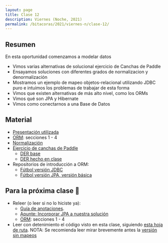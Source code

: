 ```yaml
---
layout: page
title: Clase 12
description: Viernes (Noche, 2021)
permalink: /bitacoras/2021/viernes-n/clase-12/
---
```




## Resumen

En esta oportunidad comenzamos a modelar datos
- Vimos varias alternativas de solucional ejercicio de Canchas de Paddle
- Ensayamos soluciones con diferentes grados de normalizacion y denormalización
- Mostramos un ejemplo de mapeo objetos-relacional utilizando JDBC puro e intuimos los problemas de trabajar de esta forma
- Vimos que existen alternativas de más alto nivel, como los ORMs
- Vimos qué son JPA y Hibernate
- Vimos como conectarnos a una Base de Datos

## Material

- [Presentación utilizada](https://docs.google.com/presentation/d/1UdFd8EKeeDTvrpY0w46BzA7Fr-X7UjCvb-8lw-jrb3o/edit#slide=id.g35f391192_00)
- [ORM](https://docs.google.com/document/d/1YLmp9vMnSzKg2emt3Bx564Tf1CLalShPc98Z8nCoi7s/edit): secciones 1 - 4
- [Normalización](https://docs.google.com/document/d/1Jil-3oiveXDtY1iKBCof7jE9ooRFJ-f1KjcXgaGk6F0/edit#heading=h.aa3gqw2dds4m)
- [Ejercicio de canchas de Paddle](https://docs.google.com/document/d/1UpZX9jNuptO9fTHf-945gjelpDc4e7o-jV3GYHA3k80/edit#heading=h.bvad7dw8bhrq)
  - [DER base](https://drive.google.com/file/d/1pzfjfZusgj9IGdA2Mw7gXYeJWIHnr2Qf/view?usp=sharing)
  - [DER hecho en clase](https://viewer.diagrams.net/?highlight=0000ff&edit=_blank&layers=1&nav=1&title=paddle#R%3Cmxfile%20pages%3D%2211%22%3E%3Cdiagram%20name%3D%22Una%20tabla%22%20id%3D%222ca16b54-16f6-2749-3443-fa8db7711227%22%3E7Z1bc5s4GIZ%2FjS%2FTMScfLjfuaXbTnUzambZXHgUUWy1GHiwn9v76FSBhbJFY1ICETKfTGiHA%2Fl7pBZ5PoIEzW%2B0%2BxWC9%2FIIDGA7sYbAbOO8Htj2ejui%2FScH%2BpGARoyArsg4FX9F%2FkBUOWekWBXBzVJFgHBK0Pi70cRRBnxyVgTjGL8fVnnB4fNQ1WLAjDg8FX30QQqHadxSQJSu1hoXqnyFaLNmhJx5b8Qj834sYbyN2vIHtPKV%2FstUrwPfF6m%2BWIMAvhSLnw8CZxRiT7NNqN4NhEloetmy7j6%2Bszb93DCMis4H9r%2FP7Zbp7uJm8v907L%2FPvs9%2Bfb%2FKfuSF7HhEY0ACxxQhH9L%2Fb9GfCZEdDuoRjssQLHIHwDuM1LbRo4S9IyJ7JC7YE06IlWYVsLdwh8qPw%2BWfh8%2Fsd22%2B6sOcLEYn3P4oLP4sLh43SJb7VhoCY%2FJU0C1rw4WEFoj0v%2FYjCMN8mONTJfiEtKlQQY8vCvcHb2IdvBZQ1YRAvIHmjnsvingS7cAQm3SeIV5D%2BLlohhiEg6Pm4tQLW6Bd5vYPw9APTvko7yPb7DMItO9IMRP6SHue0ddBmvE4%2BEvCYFGWxZbo7SexoRyUARTBmEvs4DMF6g9LqWckShcEd2OMt4TviS7dPaAeDh6xXW2nLe7mjO9swYZ7oznnbTFaDEC0i%2BtmnQiVHvI3hhn6XO7AhrMarUj7DmMDdm7Fna%2FMuzCzO4csvBcOYsLJlwSus0bAhvWxBr1eFoj%2BdIBA%2BUPME0SLV7FiSJK5BjNffeJtNCtYYJRH98EzDlgefdpAZDnF8MAaS9v9kZQif%2BLaPmBC84gKycOQ7TUPh3dK%2FNDiz4Ttv4NGvO6PL1mGZ%2Fk2qx2SGow2JaXtK9gGprC8wkbZE1jfb9XmtubaS0jpNKesIyt7%2FU03b9DwJDtpWlm14Ittpp8M0nE9hap9LFAQwktfDltajIIDTZvxdIf60utr4c5PL6t5u1sBH0eIu23J0IpDXlkC71zuM16ZgXies8FTTDljhSLUVji5UtvaOCAPE93ehD3rSYqjywbEQ%2FAivHmOouxe2Ioou3jfpva8Z75uq9r6poOxH1ZeB9bnfRFoOVe7H6VQh%2Fj4O5n4aP3MdUF4YXRzQEslFb4G1WKAlSzma0%2FZSyqGxBVryeijzQBFF0BYH5ijcrlAEAmCwEVaQRx8nnAiCNInyE3%2BqDvOzjf4Q59Nf8A1%2FaZ%2FpMyZ0FuqzHerC9B2r1QYhn9vpmKy65Woctx1dyzNwhx6sstOeFc0Z1y0a2%2FQ%2BuXQ7%2BL7LM6j8smlyYvBZO2RbnUiff40LWoMIrO%2BT02%2BA%2B9zdQMzd3che1TZ4ou4GsdYgeedKq61L9s4SmbVJ6TtLf25tieD6qhJ4FSTS5s6lx9hNGaLyHJ4lgmzFnbFGhqM%2Fx%2BZXO0U3jJCP8HydXSTq7oztyKOLE9o9zW7KCZVn9LiUJjphhfsyZU4o0uwnFF2BDVa%2FZ1ZvgyLT6G2wHhtUn9WzRfxh0NAGW14RZU4oMgoUzP10vL%2FJPiivjC4%2BaHGYoSSll6dtKqX08syBdHZgcD4vkCcQ6sr92Cyw51N6Q72SeraIt%2F7eLkCAY9jzfrrG48SDn%2B9kr%2Fsb9Ntu4C31vD9v293h%2FbaIt0zi%2Fbb%2BhMspIVzXxPsrSKTLZY3TU66mDFE573cMplyO%2FpTLESmX8Y%2FtVJBFGwfsAVdTDqic8zuXDu%2FR2QH1p1uOSLdorMPQbMhfQRhtPFAkGb0H1uOB6iG%2Fcynz0NkE5fVQZoIilgjwCvkoREa7oLwyurjgdCrooR%2FhH3SO7%2FNHNs7y%2FRG7XNAE77sizUp7Ww%2F3U7jPuyY7z7kTyfNccy%2FicrvBstTD%2FbxldwfuuyLLMgnuu%2FrjLFfEWT4O0EL7i5gaAX8FmXS5qHF7vNWUKSoH%2FK7BeMvVH2%2B5It4K4MaP0dpHONLdFtvRRhsb7AlXUzaonPK7BgMuV3%2FA5YqAi96r0gLVKjRqgd3DW%2FxgvQXWboHqIb93KfvQ2AM9eT1UeaAn4onMAx2DPbCCLtp4oAgxMrPY%2BqQnu9naCb%2Bg42TXkzS35siu1w2IoZ7s5u27O2TXEyGGSWTX059jeCLHuDqyW0Embc5lPdJoyhSVk13PYKTh6Y80PBFpGD90u4Isujgg76a9A9bugMqh7shgoDGSv3FW5YAjEWhcw6jFCspoY4Ii0uhNsB4TVI91R5eCD51dUF4PZS4osgnzsW4FXXTxwKkn6NGpuRXOvnu9wnvcRZVlB2rz8ddnB2pzJ9VkoPao5EXPIISknzG5DOdbssQ3f117%2FYJ1g1ypx%2Fl5y%2B4Ozh%2BJ5MoknD%2FSH16NRHh1dTi%2Fgky6XMOMe5jVlCkqx%2Fljg2HWWB6ZKJs%2FWYRZxuP8CrJo44A9yWrKAZXj%2FLHBIGusP8gaiyBrEeON0RMoV5BFGwcUSUbvgPU4oHqWPxaph0EvWx%2FLK6LMBEU0kd0YGz%2BXfAVxtLHCkiE4NCIrRH%2Bp9iRDTqrq79w4QbmOq1olbqDHXWq%2BTvF7r1IW%2FLI3o7SrkogfunnmufgV9GVatHoOmogoIukw%2FuEhlCvtNdOTyYGdofJeI%2BKIK%2Bk1pynDMi1a7TXTiRD3Jt%2FMxj8X5lg%2Fn%2FK%2FGb4bDo%2Bz%2Fu%2BG3rkJ2tOlexgjGqg06Vye7R%2Bcf2%2FboL43tjmyM7KM9XpjWz5BzOkE7D5KbAxH%2FQN%2ByVrXOe7eN1bJE35O%2Bb2x15h04omxmtdey5iAQyO%2FZFBAqbyT5tQVz6UmjQo4tN5K9MMatiuCyOCvanqWKirtThQqqGa33HUufcnXtTDhPzBGy%2FJkT3yNySsi%2F27eZZxpvZcbY4MaiGQemQWxLhanqh82KFY3pvDrph%2B66v1Q5P4GueEfzeHXshtaItNP3dD0ydmrqKOPHVrdeOl5N%2B1wrNwOrUuxiM52aMkrotAOLx2V2C0TrKCJRiboCpJolx%2FIFwpb1Tp3y6rmadlZTCWmZWfnTV2yADyTaHRrePX5zwbzQrk5nJ%2FKZ6xZkxBPo%2FSa9td2AYKrzbh7J2mgkixByzZuX23G3S0bb9fudY4tZgeuLfhvPEPbshYiBLkSLeyTYUBlT6u3OvQk%2FwKvjBqe%2ByDyl4Zg4upyeeflavkkUjLr%2FbX2nZLnXlvuO%2BIJ%2FXDZNY%2FhZo2jTRqYvvu8plhd3YcuxhiTwrpPMVgvv%2BAAJjX%2BBw%3D%3D%3C%2Fdiagram%3E%3Cdiagram%20id%3D%22D9b11NsF-oFXJ5qK4wXu%22%20name%3D%22Separando%20entidades%22%3E7Vtdc9soFP01nmkftCMjO3YeYyfNbrvZuGlnu%2B2LBwGS2CBQEY6d%2FPoFCUvWR9buJu1sY2Y8NjoXLnD4uAdsD4J5urmUMEuuBCZsAHy8GQTnAwCGQwAG5uXj%2BxIZT05LIJYU20w18IE%2BEAv6Fl1RTPJGRiUEUzRrgkhwTpBqYFBKsW5miwRr1prB2Nbo18AHBBnpZPtEsUpKdAomNf4roXGyrXl4YvuXwm1m6zhPIBbrHSi4GARzKYQqU%2BlmTpghb8tLkt988t7fvps9XKmP6SXLTz%2BmXunszbcUqbogCVf%2F2fUGL5Z3n78sN9fnp4vfTqEXiJEt4t9BtrJ8DcAJ05XMML0zfVb3lsiTryvT0VkoNl5OHyiPB8GZzhEKiYn0NKwftF2%2Fr0uejXXo6xrGlSWE6DaWYsVxaZZx%2BEoPhrGDuX5vpV9XBTOIcVUlyDZ1e3Qqtp9FuyOhOepruDGYlhPbsl4vc8hRAvOtM81m6a9Zh4YLepqogqGusq%2FqHkLqin2kx6nq304p0MmVZxC1c%2FmPU6FCoVdtG5QdBD8vhxQvUUGjzvFq8e71fjK7LegiYafdvQUN2O3hAX3W3PJ6tWz7hAXKPcoVkRwyz%2BxlXgAjGI2nI28SRZEXAjT2YACQBxGeADTBk9Ek%2FF7Tc%2BslMxsylQ0HrOhlPWG6VTDKiZfYza6o5JdgWi2xFMqYck%2BJrDT6mWrbQqGUSHfMj7XPktmze1QbgIcEE7L0pSTkud3eOj65SENJdsa3dN4Z9uyYSSK5gkvKVinlEMM9ZPUupaOmj3KKqFhqs6JYuLn2r2RFlL9gpg5bHI%2FHskd4OCTEHR7QDNgX3A1eqpAtDhp0gjuix02L4zNGY66hgrIZtE%2BMRKaU0LkiVkjdiGoNGcwSleqP86FOFnOFmChpCK40sXlAIqXIphkMCZtVk2tezq1zLjgxxZQUt5UeH9rw9wamlJljxp9EYsihhe2ZYggOlMFWLpuuku0xppLr%2BpxDREqU1Nz5W%2BvYyuD75tFlXZ8XwInFkt2zwsiC0J5R4sp1rcN1wkrxb5DlwMnyhpe3q1jPM0mcMH%2BiMP%2B7JFIjMDUrn4e5%2BXAy3cn0HyHTnfJs%2B4SZ3j5eppJ6TpqwkRaUUcfTnlWo41BKteklEuWk%2BfFJ81FTmvdp8%2BG0T5sPn0Gbe1%2FeXv8e%2ByOpwOj9X7N0cXV2667MW14WkBHlrsyfxCESeJkVPA6cMnfK3Cnz%2FwFtOntenJSdjGrCTkb9dDJq3JZRJp62ZdSoR0ZNn0FF%2FbG%2BuVgmAG9G5PM6vfmaq8trp6LaPzww08fdbz5ZRZW7u%2FvhgdNNT79zIjmSNENU8KMQT04XHJ8u2P%2FN54%2BVBcMXIwvmguuxXiHVCusufu%2BJ3xVtLoq7KO5uPw6gTc%2By7rdjP03rnfw4XvnRupYIpt9Pf%2BjH%2Bq8ahW3nDy%2FBxT8%3D%3C%2Fdiagram%3E%3Cdiagram%20id%3D%22zEp4vpVlY26japBYNonD%22%20name%3D%22Relacionando%20entidades%22%3E7VxZU9s6FP41mWkfzHjL0kcIS28pHaCFtvclI9uKo2JLrqxAwq%2BvZMuLYpMESEsImmEG6%2BhoO%2FosnfNJTscZxrMTCpLJGQlg1LHNYNZxDju2bVm23RF%2FZjDPJd3%2Bh1wQUhRIpUrwFd1DKTSldIoCmCqKjJCIoUQV%2BgRj6DNFBigld6ramERqqwkIYUPw1QdRU%2FodBWySSwd2v5J%2FhCicFC1bPTm%2BGBTKciTpBATkriZyjjrOkBLC8qd4NoSRMF5hF%2FN3SGfp5aXtQobcL93%2B555n5JUdP6ZIOQQKMXty1UcXV%2FDw0sa%2FDXB6bljWxX08NoqhsXlhLxhw88kkoWxCQoJBdFRJDyiZ4gCKWk2eqnQ%2BE5JwocWFvyBjc4kFMGWEiyYsjmQunCH2o%2Fb8U1S115Wpw5msOUvMiwRmdC4KGeaeaXcLSV7UtXuFoCqdpZTi55CiGDJIS2GwLxDGk0eXBMNcdIyiSCqkDFBWqcQAzwtpTWvN2ZGzmJIp9Qtbn13dB%2BPJt%2B7Nt7uz07PR4Lo%2FLKaENxJCtkTPyfXEfNWQLuf%2BBBI%2BUjrnChRGgKFb9XUA8q0KS70KOfxBgqcdSBfJr%2Fn8Mhz1PrHRyOm6if9xVvTmZYBk7tndGpas9ZBkqiCqQPUAhhbQkANmEQwKpiRgVFD9fbi0TpD1UnBZ1utbEE1lSx27F%2FH%2BHwToVsFR7%2FdULLAHHpkZKbpHOOw4%2B1zDIzSA1OBinsjMat7l67vItUzeQrfM8YB%2FE2Zwy7Np6L3jm4DIt%2FkAzIXn92XBBARB2aSdzKr%2B8KdQ%2Fs%2F6PSZ8Ots6LjJEz6HsWWstQ4D9CbeyrIzbNK9PbYOLM%2FOoUgY83mRb0y0GqRo2fT5P5fhqpeyGVpoAf1HLfNgUzCPcW1gU0oYk2KwNUTDyMzNyjXfnp%2B9XG7PZg6bEa%2FS7taAQNke4xpi5bXH1thRjCoifGgjzvYqvh4bwoQwHjMG4O3CN%2Fng8Njzb7xrAsX0D%2BEHf9vtB3%2B17fwueRS2JcAQRVSqIslFWgGk2ESEMjYl0srJG9pxB%2BYrFfOVC2GBizReZZsIW8zzCGIlr2Q%2F1TxqzZfUoFwDDJxGheV2MApzKlbhRJyaxR2FtfvPKG9OevGUjQb7%2FjVA0jREGAVhhrNZX6U2bD2HkIzLi2QwFRGNtqbHGCGtLrWUpn%2FCtMNPlO%2BGxshPuirnWW0se3vofsMM6HsH6%2B78QtvlCQp47bYV8IXa6hRzmPoj2IxRiLspMdgBkKoJjUYpwrXGUhRrjLLyoh0ZqbFVSF2aGjhj58jkCHowOSoQNc4Ad4iK4oeSmpE0s6S0cgxhFIii6hjQAGEixjNIs%2B3EBjhgqLNim9pCk5KJk1CCZKMuV6buK1ylpp0md0%2Bmazw9jrk8%2BXd1c%2FTdKD%2B5%2F%2Fn90%2BiWxIuMV0ifmnmnaHZU9sZzOE9iTx4fDbRTLhqPhgmFcRZ7Ym46Gs6J8qGBeU0gId%2BHTWs3nQlAh2jVVRHfdrkrhrdB3HHMBwnkPKkCXQ3k6s%2BNuEbNjrgdywRGarorynvMkjnA7SZ8WmL8C0qdY8TXpk9fyaRrybZlCTfs8k%2Fb5lRuSS0AsHCXspeKfJoE0CfQvSCDNayzWCRK%2BfOg4fZWZAhGJoQhpO614C%2Fk%2BFCOetYuG0kzG22MyFuI490OTybAGbUyGtQEmY4Ivr7%2FPz8GPu1N0cW2c9H%2BcpC%2FLZFTsxWOO7%2FfUWyCd5dHdenc5%2FjVfYa%2FJV7hbFcjZOpBTajkHEWT69P5ZNhRnFklmx44O43QYp8O4LTAbV08zWmXXfO6%2FdNiqrlsr7LbJPuzoIe%2FmpwnzQGDqs22frE02t3R500hp1vkwoaxB8qpBopmWN8e0uAOVabEHLUyL28a02BtgWlo%2FubEaM7elTMt2Hn07L3XD41mMiaMZE6WWbNHQB9%2FPZkzKW56aI9EcyTMPI2HqU5T4iOAVPs9uECXaG3x73mBf9Qb7azqDgw34gsuOdXbALRhW1Iqyrev9e8X%2BXWOk9C6ud3F90rHSbBxlzWtTr6b32v3Q7kdx7af3D%2F2PZd8H7ID%2FsZkdo7yRP5qNhvK3BDRDsZGr%2BdK5WfweVfs4u%2B3jNH%2BUYxEBes%2Fb5T3P%2BqDueU7LR7sbu%2BrKk9XPseXfP1Y%2Faucc%2FQE%3D%3C%2Fdiagram%3E%3Cdiagram%20name%3D%22Copy%20of%20Relacionando%20entidades%22%20id%3D%22LqsK22j9bxfxFtaRHv5Z%22%3E7Vxbc%2BMmFP41ntl9UEYX23IeY%2BfS6WWb6W53275kkMA2uwhUhBM7v74goZul2Epi17HDTGYiDnCAwyc45ztKet4kWt5wEM9%2FYxCRnmvDZc%2B77Lmu47huT%2F3YcJVJBv55JphxDHWjUvAZPyIttLV0gSFKag0FY0TguC4MGaUoFDUZ4Jw91JtNGamPGoMZagg%2Bh4A0pd8wFPNMOnL9Uv4TwrN5PrIz1OuLQN5YrySZA8geKiLvqudNOGMie4qWE0SU8XK7XBP33v%2FnBv%2F5Nfl0%2FoVefXr4NrYyZdfP6VIsgSMqdqtab24iVrm9EJTm00XGxZzNGAXkqpSOOVtQiJRWW5bKNr8yFkuhI4XfkRArjQWwEEyK5iIiuhYtsfir8vy3UnU20KXLpdacFlZ5gQq%2BUp0s%2B8x2B7kk69p3h7mg7J2Wat1vEccREogXQnihECaLV38wijLRNSZEN0gE4KJsEgG6yqWVVh13R%2B9iwhY8RBva9fVLAvgMbdSnYak2rAJ1vfk3iMml8pVswBEBAt%2FX3wegX6tZ0a6EjnzQ6HkOSA8KJbsGJb8jliSU7DUoOf3%2BS6DUDSk1wD0izr6w39dg5xwOUMO3hSfvoHg6cwcVSDld8bR2Mm2BkkHNzlHTPyxqXgQag5nDYmZwWMz4LwKNb1BzUNToWd8DstAj9dwhkfMfQ3xfQ9Pw34UKEcYBW1oJfsR01vMuZIuAcYi4JcWykJrVfsgiFFXr2NK%2FGxQ1AQh%2FzFLQZdV8FnyQYYyqd%2BUC7LXnj0XHGEBYDOnGy3I%2B8mmmf6fznjK5nW0TVxVq5kjPrFXLBNBwLq2slUmbZvrqY0hxap66VIBADtk2dItByoHtUO5Tsb5KL7fRKolBuN7KftoUImAy3l0X8oYE7taGGN6FqRlliw%2B3v3zcbszmDJqSoDHv1o5K2FxhhzVL29LybcnXBFmYWJhKF1meipZiASwPTMF0MOpb%2FnQ6tQI3HFjAc0MLhNB3Qx%2F6fT%2FYFzxzLbGiMjCvKSDpKkvANIcgmCJrrmmCdJAzb1S8YpE8uTC1hDr5VaUdi%2FW6gAnBokr1U%2FPTxmw5PYoDwAoZYTzTJTigiT6JGzopiwKOKvubKW9se%2FyejYTkJXiHySLCFECwxVitr9K7Nh%2BmOMTsTlYLDJnB2kZjTTE1lupkqZDJqzBtK2%2FC69pNeOzmkpf898UMQMbvnObqjmYZ9V1vLM3ttnGndKA2bOC9BxtU1ts%2FATh324ynHfInTqcufnp3r1wJ2yIUJc9CqVy%2BxmvcI3n5hIBcEDyjUpSabAx0iaCp6sVkqylJWYBpGvRXaYs671GkxOz0zI5wqJ8JCBAZF%2Bf%2BJDv2L2mWZUkEZz%2BKdJxSq6x5DSJMFGHxFXEIKNBizaDk%2BYWutINaKsqzmO1EQZHj1JkUneEc6uJDmS4sspnzSqqwSAzunFs4KCH1oqycyqS4Pa%2BWlHO83mZSqksmJQfMBqKqLXO3Y4pq2JGiGr0pimpoKKqalp%2BzewoZkuqVJJW%2B8KUEROoCoUGifhnKylBW%2FwdlddwO8z7MBmJ5fBhWYZuZoPJQMcHGTlveQnkPRVhWnaKhTIT3%2FiI8d1CL8PpuM8RzRi0hXhEa7tw39813KocI5EYdAznHeVOR3MhEcjUtt4AgYT42eJUNVYolTu3YM3GcieNMHPcGzCabJymvcmpO955yw%2FVza4vddjmHE8tJ72%2BbqIwEFqF465u1y%2BE2Hm8GKU2dTzPKBiRHDRJDtbw7qqWf0yiaanFHLVRLv41q2Vs2%2FfxYqJbnp741q7JXyiSnwI4s%2BZ1P23AmWkt6bJjc96s5k%2BKzVMOSGJbklflIlIQcxyFmdIvXcxpUifEH358%2F6Nf9Qb%2BjOzjalzeYZ3ZOwC%2BYlOxK7V43F%2FiWC7xCSplr3FzjJtmx1WwSZc1Pp45m9sb%2FMP5H%2FulPy1937MoBkcXyv8GldTfl%2F9Tzrv4D%3C%2Fdiagram%3E%3Cdiagram%20id%3D%22ert1Q7kAFtdQF9xjhDzR%22%20name%3D%22Normalizado%20basico%22%3E7VxZc5s6FP41nmkfyLAYL4%2BJs93epZl2bm%2F7lBEgY6WAqJATO7%2F%2BSiAWAY5J7NSbnoyOjrajT9L5DjI9axIubgiIZ39jDwY9U%2FcWPeuyZ5rGuD9mP1yyzCT2UAh8gjyhVAq%2BomcohLqQzpEHE0mRYhxQFMtCF0cRdKkkA4TgJ1ltigO51Rj4sCH46oKgKf0PeXSWSUfmsJTfQuTP8paNgRhfCHJlMZJkBjz8VBFZVz1rQjCm2VO4mMCAGy%2B3y%2FD2qu9cff7354Qs%2F3l8uJgk%2FlLLKrt%2BTZFiCARG9M1Vf%2Fr8x41zn9ye%2F%2Fox%2FnL77F%2FOnr9q%2BdDoMrcX9Jj5RBITOsM%2BjkBwVUovCJ5HHuS16ixV6vyFccyEBhM%2BQEqXAgtgTjETzWgYiFy4QPR75fkHr%2BrMFqnLhag5TSzzRETJkhfS9DPdtHNJVrRvDnJBWTpNScXvIEEhpJAUQu%2BcI4wlr77gCGaiaxQEQiGhgNBSJQTRMpdWtDrOjpjFBM%2BJC1%2BYElMsEkB8SF%2FQEzDl81VBupj7G4jZSMmSKRAYAIoe5eUAxKryC70SOexBgOcVQDJ2CaQSPD8qOWuApMsYKjG1AkI1MGR4qWNBgpTAi4ypLaPFsDrCxTD2Cy%2F93QJmuDlihoeJmK77S46sPQGM6PYjCOaipZ45CNgALjz0KAFp8GvOj%2BQLBy%2B0BD2jyO9Z50zDwcSDRGNilkjtqj9lHgHPNXR2FtpFjgPcn36Ktyyb%2BM4H5jbwfJMNQK89fywKxsDziibNeFH2hz354jft9xSz%2BWzrOM%2FgPYeiZ621TEDkzpiVRWXMpll9chtMnJpHllLgsCbbmm4xSNmw7rJ5KsZXKWU2tJIYuHUtfbUpqIOZf1kXkobE264NkXfvpmZkGh%2Fu%2Fvy43pjNHjQlTqPfrQW5sDnCDmNmto3K1ZKPycNuoqGIeTdsQ9S4161ZYAqm9qivDafTqeaYrq0By3Q14HpD0x16w%2F7QeS945rXEnDogIlUQpKMsAdNsIkAR1GbCLU8bObNGxRIL2daFIo3yTZ9n6jGt5zmYUhxWslf1TxizZfcoNgDNxQEmWV2UgCgRW3GjzgiHDoGV%2Bc0qb0x7fMpGguwAvEfBPEQR8MAaY7UupZM2n4vZnpXqsi3rWtqyjteA3UaxetdesQ67bObdt24ubDvGuDw7b3N5ze99hIQiFwTnAfIjJkpNdgFEKoBTXgozrWmQuonT1DWsurWyX1zEKfQULyFyxXMAHBhcFJibZJC7jHLHlOCfRYzEEBv9NQhRwB3ab5B4IAJCLDxsw3ydc8qHCvPQUrs3KXItEZl4KmM2RUhpVo3X2Po7OZzWwYVG9DNdN3tyZIR58W%2BIjLyeubSFT7ZMXOyOxGW4bd6SFmVDBcuKQoyZs5VUar7jghLABVqLuKkth%2BfW6usv6tsb6luWpM8eshGWC6Yw1dvX0I5Jvlkl%2BXq3RcTji3pfXkUD603xxf3k%2F12X0Z4FjGzF%2F6VaPs19dswTqCIAG0YAHjJDMgkIueMVOQn%2FUfEAFQ%2F4HfGA42Bo2zQbiNn2gTy8nsCdtJk8zuxQgJSd1qxCdg6FiGUpQ71sKHYWxiCAFHSIKx2irVQU6eSiSFq%2FRpKNZljJGLWFlaz3CisNDu%2BixJl83ab3MhXudmnmdwePhl1Zr75XrHeoWK9Uy116QCnOu4kN%2BSuk7KDvKc6rOK%2FivHtgNqaepDGoY3O63%2Bndt7xvrbHbNvtwpNxo%2B9MUMSYwd%2Bm%2BT9Y2m3txezsWpCgWfXIs2q6xaHPUwqL7bSzafC8WPToUFr2f74DHu7pKsdGkjxUZlmpJNw31AnhjMlzcp1T0V9HfDV%2FKwcQlKHYRjtb4PMfBgZU3ePLeYMtN3VZncPRevmAesj8Cv2BS0mbpXFcH%2BJoDvBJtUMe4OsZVFHut2RjKmveHDqb3yv9Q%2Fkd%2Bp0O3d%2B2AGEfjgGznyLgDHLeI%2Bw8SD1Lhiddasno%2FXTg29b99Kv%2FmuP2b9FomW0%2F8QvQKCBzMsY3Kmydrx6AO7SM6tMe1mMGg6z1MYwuHthEtv%2BEb9BnNHQOamH73LXKAXz6rfqPqcC9i5s7S%2Fr57aoXLTr9v9la4SGg5G49GaxDT5V%2Bs%2BwKjrt8927PP5FmKKjSpgodP9SVmi3O3yjXfV5%2Bu5uxv569IEaOPuDTN0d2i2qaxpihSlur6D7fye2%2FqIuc6cxV3Iza2WsveveuLly1dUhxyrzlk%2FQs5RhuJtNtI5BuuIbJk%2BWXvNO%2Bm%2FD66dfU%2F%3C%2Fdiagram%3E%3Cdiagram%20id%3D%22lCUEc3w2425_5resDLq1%22%20name%3D%22Paleta%20x%20Partido%20-%20A%22%3E7Vxbb%2BMoFP41lmYePPIlidPHJm1nZ2d3VG21M%2B1ThQ1xaDF4MWmT%2FvoBG9%2FitEkv2aYJUqWYAxzgcIDv49i1%2FHEy%2F8pBOv2bQUQsz4Fzyz%2BxPM91Pc9Sfw5cFJJ%2BcFQIYo6hLlQLLvAD0kJHS2cYoqxVUDBGBE7bwohRiiLRkgHO2X272ISRdqspiFFHcBEB0pX%2BwlBMC%2BnQC2r5HwjH07Jld6DHl4CysB5JNgWQ3TdE%2FqnljzljonhK5mNElPFKu%2FxaoPGoN%2FyW%2FHsaXQYXP%2BjRt1u7UHb2nCrVEDii4sWqszt6CR%2Fo%2Fc%2BH%2BQ%2Fo3HwPcJLZ5dDEorQXgtJ8Osm4mLKYUUBOa%2BmIsxmFSGl1ZCq7RSKa6kRd4S%2FGUil0pfAGCbHQjgFmgknRVCRE56I5FpeN5yul6ktfp07mWnOeWJQJKvjisplo1FLJulqequvBY%2BVSMnn6D6OoEJ1hQsrBCMBFXSQBdFFKG6U2nA49bRmb8Qg9MQflqgA8RuKJctpj1QQ1XFtP9lfEEiTHKgtwRIDAd23%2FB3oZxVW52lXkg%2FaWZ3iO1nsHyEy3ZHkDIvs%2Fgviu5VKD%2F2ZqiYxCNrcz%2FIBpbPnHskTIOETclmKZyM3q3BcrVOW6jvTNfpUTgug2zj2vyOZx%2BEkuY5XvyQE4S8%2Bfq4opgLBq0kvndX%2FkU6x%2F835PmJzOVR1XGarnSPdspZYxoNFUWlkrkzYt9LXbkOLcPG2pAKFsclXTKwxSN%2BxEcp6q8TVqeZ1SWQqi5VLO46YQIZP7%2FbKQdyTwbW2I4XWUm1GW%2BHT%2B%2FfN6Y3Z70JWEnX6vrKiE3RFuMGZpW1qvlnJMkEWZjalAXO6GtjoFbR9MwKQ%2F7NnBZDKxQy%2Fq28D3IhtEMPCiAAa9INyWe5ZaUnWUY95SQPJR1g7TbYJgiuypPibzRr74w2qJJXLnwtQWasdXmU4qlvNCJgRLGtmP9U8bc8XuUW0AdsQI44UuwQHN9E7c0UlZEnLUmN9CeWfa00M2EpKn2zUmswRTAMEaY61cSgdtPkxxhNm1zBYYMuNrTxprgqmx1EaWipg8CvOy8iQ8a52E%2B2KuzfaSx4%2F%2BR%2BywCSLY%2FPxXwlVYSMkL0FbKl2jUHZJuLlnoMcExlaLcZCOgUwRNVC0mS01ITjYmOb1oEqMlmlWSTyf3jgRH%2BpmAEJFR5WHjwsFOaEFvMsHZbUV8XY0WzkCCiSJFPxGHgAIt1hzN9Z5HcNRQUXlfsJqSVLcJmm%2Fqu4SBTt7XxLy6N5g2SXnP2RKL8QyLaWn5cxZLP%2BPI8JhX8pibwpBSAhK18mmYqR%2FDagyr%2BT9YjQHqyzpBKrcPAzzXmQkqaIEJNnZaswrlOZRgmbWPhjLQ%2FPCguYJkDWjec%2FsdbO4OV2Fzd1vY3N%2BZ2FQdj7pq5KyLTcnVObBa8SnH9a11ESqZOkccSxMi%2Fqyo1Nrg1huHrfobhq2GOxW26u2OU1kvCHi61rMCnkueU248H8NxvJ1ynL65KWhpOQcECbAeC5hrgkdNqC5509KM5prAXBOYa4J3N5ssnuXXdobTtcWG0304Ttf32uEWb9iNt1ShlSanG26L0g12B32%2FjNJVgPuqhbffCn1rardV%2BB1sCL%2F7OwW%2FAwO%2FW1qKjceg79eh7%2BoVC4O3Dd5%2BZeAEZRHHaYQZPQjQbfDk4eFJv40nj94bTg73BhSMGZVzPYtE61A3p%2Fea07thNHOGmzPc3JmtNZv0su4LHh%2Bm9wZ8HC746LXBR89%2Fb%2FRxdMiXWTvyEoK76cezuxVMLt%2BZ2TnfcV7kO%2B5%2B%2B467W75jvrxua6m%2BWbieX4%2F158PmXnRrHy8sf49miNZ%2BE63uR%2FnLHrCn9GE%2FRmFI0B6RoOW3tFd9QekG%2FTchQTJZ%2F2%2BjPK%2FxH6L8098%3D%3C%2Fdiagram%3E%3Cdiagram%20name%3D%22Paleta%20x%20Partido%20-%20B%22%20id%3D%22czOiZhOPRhswPyREb8BF%22%3E7Vxbb%2BMoFP41lmYePPIltz62aTurnVmp2pF22qcK28RhisGLSZvMr9%2BDjW%2Bx26SXbNMEqVLM4XCAwwG%2BD%2Bxa%2FjRZfhUonf%2FFI0wtz4mWln9ueZ7rep6l%2FpxoVUiG45NCEAsSaaVa8IP8xlroaOmCRDhrKUrOqSRpWxhyxnAoWzIkBH9oq804bdeaohh3BD9CRLvSnySS80I68ca1%2FA9M4nlZszvS%2FUtQqax7ks1RxB8aIv%2FC8qeCc1k8Jcsppsp5pV9OLvAk8Ygko5m%2Fwt%2Fi7941sgtjl88pUnVBYCbf1rQe3EyuSn%2FhCNynk1zIOY85Q%2FSilp4JvmARVlYdSGV3WIZznagLfOc8BaELwl9YypUODLSQHERzmVCdi5dEXjeeb5SpL0OdOl9qy3liVSaYFKvrZqJRSiXrYnmqLhedqpCC5MXfnOFCdEkoLTsjkZC1SoLYqpQ2tLYcDj1sGV%2BIED%2Bh5%2BtZgUSMn7Kn41INUCO09WB%2FxTzB0FdQEJgiSe7b8Y%2F0NIorvTpU4EFHyzMiR7f6HtGFrsnyRhTafxaR%2B1ZIjf5dqClyFvClnZHfhMWWfwoaARcRFjaIIZG71XkoZqjKdR0I52GVE6DwLs4jr8gWcfAJprHK96ADztrz56pgiqKoqtJLl3V74CnWv3m7ZxyGs6%2FhKkO1HOuW9VqZIhbOwcvaGPi0sNeuA8S5e9pSiQKosq%2FqHofUFTshjFPVv0Ypr6OVpShc13Ied4UMOKz360LRkURv60MS3Ya5G0Hj09W3z5ud2W1BVxJ02t1bUAm7Pdyiz%2BBbVs%2BWsk8RDzObMIkFrIa22gVtH83QbDgZ2OPZbGYHXji0ke%2BFNgqjsReOo%2FFgHOwqPEsrqdrKiWgZoHkv64DpVkEJw%2FZcb5N5JV%2F8STXFEli5CLOlWvFVppPK9byAS8mTRvZj7dPO7Fk9qgXADjnlorAlBWKZXok7NhlPAoEb41sY7wx7esxOwrC73RK6SAhDEdrgrN6pdNTuI4yEhN9CtiQRN7H2pLNmhBlPbeWpkMNWmOvCTnjZ2gkPxV3brSWPb%2F2P%2BGEbRLD9%2Fq%2BEfVhIyQvQVsrXaNQ9hjAHFnpKScxAlLvsDOkUxTNVioPWjOZkY5bTiyYxWqNZJfl08uhISKifKQowPasibFoE2Dkr6E0mBb%2BriK%2Br0cIlSghVpOgfLCLEkBZrjuZ6zyM4qqu4PC%2FopyTVaYKm0vosYaSTDzUxr84N5k1SPnB2xGIGhsW0rPy5iCHOBDY85pU85lfhSJCgRM18FmTqx7Aaw2r%2BD1ZjgPq6TZTC8mGA5yY3RQpaEEqMnzbMQtiHEgJZh%2BgoA82PD5orSNaA5gN32MHm7qQPm7u7wubDvbmbqu%2Bjbho5m%2B6mYHaOrNb9lOP61qYbKkhdYUHAhVg861Zq4%2BXWG19bjbe8tirjY0%2FurUb7E1XWC248XetZN55roVOuPB8jcgZ7FThjc1TQsnKFKJZoMxgw5wSPulCd8qalG805gTknMOcE7%2B42UM%2FycztD6tpiQ%2Bo%2BHKkblq8ualLnlQSuSeoGPaRusitON9kf9P0yTlcB7psW3n4r9K253U7h98mW8Hu8V%2FD7xMDvlpVi4THo%2B3Xou3rHwuBtg7dfeXOCs1CQNCScHQXoNnjy%2BPCk38aTJ%2B8NJ8uz5QNABVPOYLAXoWzt6mb73rB9N5xmNnGziZtDs41ugyjrvuLxYVpv0Mfxoo9BG30M%2FHeHH25n5I7oOGtP3kNwt%2F1%2Bdr%2Buk8t5snex47wodtzDjh1%2Fv2LHfHzdtlJ9tnC7vJ3qL4jNyejOvl9Y%2FyTNMK3DZlrd7%2FLXI%2BBA%2BcNh9MKwoANiQesvavd9ROmOh2%2FCgiBZ%2F3ujPK%2FxT6L8i%2F8A%3C%2Fdiagram%3E%3Cdiagram%20id%3D%22KKM49biaWKebqtW4HhJ2%22%20name%3D%22Color%20Cancha%20-%20B%22%3E7V1bc5s4FP41nmkfyHAx4Dzm2t1udybbTnfTvmRkkG2lgKiQEzu%2FfiUQFwGOiWPHNtFMZoKOjm5HH9J3jhQysC7CxScC4tnf2IfBwNT9xcC6HJimYZjmgP%2Fo%2FjKT2O5pJpgS5AulUvANPUEh1IV0jnyYSIoU44CiWBZ6OIqgRyUZIAQ%2FymoTHMitxmAKG4JvHgia0v%2BQT2eZdGS6pfwPiKazvGXDEeMLQa4sRpLMgI8fKyLramBdEIxp9hQuLmDAjZfb5d5B1u975%2BeX%2B8VT8BPj5M%2FoScsqu35JkWIIBEZ046q%2FLj5%2Fd%2B%2FO3e%2B3T8aZez5awMt%2F8qoTusztBX1mPpHEhM7wFEcguCql5wTPIx%2FyWnWWKnW%2BYBwzocGE95DSpcACmFPMRDMaBiIXLhC95cVPbJH6Ucm5XIia08QyT0SULG%2BriR9pDaadp8tyaSovmFBA6BkHEhNcfcURzIXXKAiKIn6pEoJomckqGh2nILcnnhMPPmd3W7wKgEwhfU5RvH58WiqAFlP8CeIQstEyBQIDQNGDjHogXp5poVcChD0IjLwAL%2BZ%2B8aKPjCpiTnRzI9C4bwQa3pkbSBCzPSS7AZLVFUf2QeHIcPcJpCqIcjR0AFFlsfkhweaYVp7OgHEOCjCi2w8gmIuWBqYTsAGc%2B%2BhBApLze8535PMxXmgJekLRdGCdMY0xJj4kGhOzRGpX%2FTEjBDzX0NnuaRc5Y%2BD9mqZ4y7LJdPyBsQaeb7IB6LXnj0XBGPh%2B0aQZL8r%2BsKep%2BJ32e4LZfLZ1nGfwnkPRs9ZaLkDkzZiVRWXMpll9chtMnJpHllIwZk22Nd1ikLJh3WPzVIyvUspsaCUx8Opa%2BmpT0DFm9LIuJA2Jv10bIv%2FOS83IND7c%2FPVxvTGbPWhKxo1%2BtxbkwuYIO4yZ2TYq35Z8TD72Eg1FbJ9hC6LGSbdmgQmY2KOh5k4mE21serYGLNPTgOe7puf67tAd7wqeeS0x9xwQkSoI0lGWgGk2EaAIajPBytNGTqxR8YqFbOlCkUb5os8z9ZjW88aYUhxWslf1TxizZfUoFgDNwwEmWV2UgCgRS3GjzgiHYwIr85tV3pj2%2BD0bCbIN8A4F8xBFwAdrjNX6Kh2d%2BbqNYvWiswJGXdai7isPF7atwlyebRe5vEbbHiChiLnbZwGaRkyUmuwciFQAJ7wUZlqTIGU5k5TZVFmZTOsKL5snPBwiTzwHYAyD8wJxFxngLqOcVxH8q%2FDwDbFOXYMQBZyP%2FQuJDyIgxIIg5r5VV27FhwrzwEg7GRK5lggZLOVYyGMZgChks2rwwdZ3RJ%2BGh0O3O7NtPfPuSrdtaFiD5yl3mqp7XC%2Fn4ZnKTmm405GGj7bNwtOibKhgWVGIMaMOSaXmGy4o8TwcyYB2dFuONa3Rtyy9BuGsByWgi6FsjnF7v7EJsxrM0ruBXOMoH8oodyznbVD%2BFt5mV5gfWJjLUd6mVMvn%2BZTtygQqf%2FOV%2FuZ9ZkgmASHnSdE44b%2BU96m8z7fwPvvhUG3TbCBmywfysXLbnzWTzx0xFCBlpzVvIduHQsSy%2BmgoFch4d4EM05b8ONtuRjKMUVskw9hVJGOvB4eb3Vg4ec2xofDS9h2vGHV15IyDcuRGypGTarkBAaTq2PBVNvSwfxendhwoN065ccqNOwCzMfUkDav0jXNv00h84cp0a%2BvWGrttsw8frqUlUk3TqmmKmCMw9%2BihT9Y2m3t2eVNIada5OqCsQHLUIFGRlncXaXHyPzMRoRbztCXUMmwLtZi7CrWcHkuo5TDPvvMQ2Nvf8Xjd1XxdxUykWtJlQx19vzpmIlwPddV6u6Y9Fk6z1eNImHgExR7C0RrW049QieKD744P2kOZD1od6eBoV2wwP9npAS%2B4KKMr0r6uNvA1G3glKKW2cbWNq8OOtWZjKGvenDqa3iv%2B8W75h2PI%2FMPePwExe0NAtrNl3ACOW8T5g%2BQHqfDESy1ZPUgRxEavnWsoftNvfoP4pR72PvGr4CsgcDTbNiovKK0dg9q0e7Rpn9ZiBm1nSG97Xdew9nmItOFfHr%2FqOz8HcmE3B9mxnT7ZiuQ1SZ6P3%2BvxU8u2vIpUHepuXKNp27n5EzHij0vT9O4GzDaNNUGRslTXC2XlF7H6eVOzcyhL8dzD5blu7a6U2cJz7Taeu7O7UsZov5el3A2%2BPlInusbgKIlu52%2BM6Ntmuht9S8c6tSTwGvK3cRr6tms%2Fpz%2FYybd0jP58ASVdyO5mKKGYIK%2FKAPpKmIuLVtdtdLm5xyteXePVg01u02ey2ql4X1jTlul4Dy103MfUih33iB2bta%2FvGU5Henz6cnbMkuV%2FwMjYR%2Fl%2FRKyr%2FwE%3D%3C%2Fdiagram%3E%3Cdiagram%20id%3D%221RXtfHilJOTN7NDzDAXk%22%20name%3D%22Reserva%20-%20A%22%3E7Vxbc5s6EP41nmkfyHAxNnlMnKSd0540vaZ5ysgg22oBcYSc2P31RwJxEeBAYruObT3ZrFa35dNqv0XQs0bB4h0B0exf7EG%2FZ%2Breomdd9EzTOHVs9sMly1QycPRUMCXIE0qF4Cv6A4UwU5sjD8aSIsXYpyiShS4OQ%2BhSSQYIwY%2By2gT7cq8RmMKa4KsL%2FLr0Fnl0lkodc1jI30M0nWU9G4PTtCQAmbKYSTwDHn4siazLnjUiGNP0X7AYQZ8bL7PL9fdrJ%2F74bYRC690P2L8%2Bffh0q6WNXT2nSj4FAkP64qYf3E%2BD6PMv48vgDN4vLrTPj%2BcTLZsaXWb2gh4zn7jEhM7wFIfAvyyk5wTPQw%2FyVnV2Veh8xDhiQoMJf0FKlwILYE4xE81o4ItSuED0Z%2Bn%2FHW%2FqxBZXFwvRcnKxzC5CSpa8kqaf6KadSdKqfXOQCYrayZVU%2FQYSFEAKSS70zjjC2OXlFxzCVHSFfF8oxBQQWqgEIFxm0pJWakJutwriWm6X0IvxnLjwiXtkiVUDyBTSJ%2FSMApRsNUPMpkqWrCKBPqDoQR4dEMtqmusV0GF%2FBHqegSRjl0gq0HNXKmlBki6DqADVCgxV0JACpgoGCVMCMDKotg0Xw%2B6KF3OXeDF3i5ehAsyz%2FYu9S7yIUT4Afy566pkDn4333EMPEpAG%2F835lnw%2BxgstRn9QOO1ZZ0xjjIkHicbE7CKxq%2F6YRgS81NCZ%2B7TzkjFwf08TvKXFZDp%2Bw8IGXm6yCeiV%2F2%2FzihHwvLxLM1oU42H%2FpuI3GfcEs9vXNHBewEcOxcgaWxmB0J0xK4vGmE3T9uQ%2BmDgxjyylYMy6bOq6wSBFx7rL7lM%2Bv1Its6YVR8CtaumrTUHHmMWXVSGpSbzN2hB5925iRqbx5ubD23Zj1kdQl4xr426syIX1GXaYM7NtWKyWbE4edmMNhSy6YQ5R41G3ZoEJmNhOXxtOJhNtbLq2BizT1YDrDU136A37w%2FG24Jm1EnHqgIjUgJ%2FMsgBMvQsfhVCbibA86eTEcvIlFjBPhUKNcqfPC%2FWIVsvGmFIclIpXjU8Ys8F75A5Ac7GPSdoWJSCMheettRniYExg6f6mjddue3TMRoJsA7xH%2FjxAIfBAi7Eal9JRm8%2FFzGclusxlXUku63AN2G0Wq732inXYxZl3d91c2LSNcXm632byStz7AAlFLvDPfDQNmSgx2TkQVz6c8FqYaU38JEycJKFhOayV4%2BI8T6EneAmQK%2F77YAz98xxzoxRyF2EWmBL8O8%2BRGMLRX4EA%2BTyg%2FQGJB0IgxCLCNkQUz6cAs5TRc8LTejS5lNNHj0XOJpfNyvkaW99SwNnfu9SIfqLrZk%2FOjBhW7wWZkeczl6b0ybaJy6AjcXHW5C1JVTZVsCwpRJgFW3Gp5RsuYAqLCloFoO2hLafnWvX1J%2FXtNfUtS9Jnf9IZFgsmN9XL15C9W5Jvlkm%2B3m0R8fyi3pdX0cB6UX5xT%2Fh%2F12W023zRQPF%2FqZV%2F5lO2zROoMgBrZgB%2BpYZkEhDwwCscx%2FxH5QNUPuBv5AMOg6Ft0mwgYu4DebidwB21mTzO7JCPlJ1aViHbhwLEipShnjYU2wsj4EMKOuSV9tFWKot0PFkk0YrWr5DkhrSS4TSllaxtpZWG%2B3dO4kQ%2BbtN7mgp3OzSz8%2BSR05X1rkDY32G9jmK9Uis3yQalOO86NuSPkNKNvqc4r%2BK8ivO%2BArMx9TjJQR1a0L2lZ9%2By32qx2ybHcKDcaPO3KWRMYO7S136zNtndk%2B7tUJCiWPTRsWi7wqJNp4FF95tYtLktFn26Lyx6T54BZ3mRrZ%2BlWO8dE13RYamVxG2oR8Br0%2BH8RKUiwIoAr%2FlYDsYuQZGLcNgS9RwGC1bx4NHHg1bHcNDZVjRoGAcTF4wK4izt62oDb9nAS%2FkGtY2rbVzlsVvNxlBWP0G0N6NX8YeKP7JTHbq96wDEPJgAZDNbxg3guEU8fpB4kEpPPNeS5RPqIrCpvvip4pvDjm%2BSg5lsPfEj0SsgsDfbNirOnrTOQW3aB7RpG9WkwaDrUUxja7u2tcunSC98xdc8xMOYGexe%2BeOnfXwlvPJC%2BKnjtECmy6usrxZHnb999re%2BlfftAl5Pv%2F%2Fw7n7%2FnL93bv2vH8Bgt19d1CUcDbt%2FW2AoQ0nBSLyUvDN3ZCvSWSedHj7Wx%2BENNGEVyXut7KBCGzfzWluIXIQL0xzcibxNGmuCQmWprm9LFt8OVIeC28yVn7JZ22oNvnvD91Xk2%2B4JjCMcxmJj6DbchtGpxMSrTkxUP7xkNCUmTjd0upVdFh%2BMT8reFZ%2Fdty7%2FBw%3D%3D%3C%2Fdiagram%3E%3Cdiagram%20name%3D%22Copy%20of%20Reserva%20-%20A%22%20id%3D%22BkesaSfF48WDCiM9amAD%22%3E7Vxbc5s4FP41nmkfyHAxxnlM3KQ77e5sdjvTbp86AmRbLSBWyEmcX79HIO44kNhex7aejI6ObkefpPMdhEfWLHz8yFC8%2FIP6OBiZuv84sj6MTNO4nNrwIyTrTDKZ6plgwYgvlUrBF%2FKEpTBXWxEfJzVFTmnASVwXejSKsMdrMsQYfairzWlQbzVGC9wSfPFQ0JZ%2BIz5fZtKp6ZTy3zBZLPOWjclllhOiXFmOJFkinz5URNbNyJoxSnn2FD7OcCCMl9vl65P%2BV%2FLkuTM0%2FuT8%2Be3z009npWWV3b6kSDEEhiO%2B26pNOTS%2Bzu2FfTCfTFLGl3RBIxTclNJrRleRj0WtOqRKnd8pjUFogPAn5nwtsYBWnIJoycNA5uJHwv%2BpPH8XVV3YMvXhUdacJtZ5IuJsLQpp%2BoVu2rkkKzo2J7mgLJ2masXvMCMh5pgVQv9KIAySN3%2FTCGeiWxIEUiHhiPFSJUTROpdWtDITCrs1ENczXVIvoSvm4Wf05AKEVhf42frMApSwmjGFobI1FGQ4QJzc13uH5LJaFHoldOBBoucFSLIOiaQSPd8rOT1I0usgKkG1AUMNNGSAaYKhhikJmDqo9g0XwxmKl%2FEh8TI%2BLF6c7QHjnAhgBu8vziHxInt5j4KVbGlkTgLo77VP7mtAmvy7EkfytUsftYQ8kWgxsq5Aw6XMx0wDMSRSu%2BoPmUcgcg0djk%2B7yHGR92uR4i3LZgv3HbgNIt%2BEAeiN5%2FdFwRj5ftGkGT%2BW%2FYGnhfxN%2Bz2nMH1dHRcZoudY9qyzlhmKvCVYWVYGNs3qq7cB4tQ8dSlHLjTZ1XSHQcqGdQ%2FmqRhfpZTZ0kpi5DW19M2m4C4F%2F7IpZC2Jv1sbEv%2BHl5oRNN7dfX7fb8x2D9oSt9XvzoJC2B7hgDGDbaNyteRj8qmXaCQC7wY2RE143ZqF5mhuT8eaM5%2FPNdf0bA1Zpqchz3dMz%2FGdsePuC555LbGgDoTVKgjSUZaAaTcRkAhrS%2BmWp41cWNNiiYWwU5FI42LTF5l6zJt5LuWchpXsTf2TxuzYPYoNQPNoQFlWF2coSuTO26ozoqHLcGV%2Bs8pb0x6fs5EwHIA%2FSLAKSYR81GOszqV01ubzKOxZqS5sWbe1Let0DThsFJt37Q3rcMhmPnzrFsKuY0zIs%2FM2lzf83nvMOPFQcBWQRQSi1GTXSKYCPBelKGjNg9RNnKeuYdWtrfvFRZxCT%2FESEk8%2BB8jFwXWBuVkGuQ9R7pgy%2BquIkRhyo79FIQmEQ%2FsVMx9FSIqlh23I%2BIEYAs5DRi9xT9vepKzFkkGXhzJmU4SUltV4ja3vyeGcHF1oRL%2FQdXNUj4wY1ugVkZGXM5eu8Mm%2Bict0KHHRu6E2mLikRWGsaF1RiCl4W0ml5jshKBFcwFUGTm3HrsfnevX1Z%2FXtLfUtq6YPD9kIyxVTmOr1i8g5LMs3qyxfH7aKRIBRH9eX0cR6VYDxSAIAg9fRQQNGUxUAqNXyabWAc55hFQLYMgTwMzMkSFAoPK%2FITcSPCgiogMD%2FERA4DYq2S7OhGLYP4tN%2BBnfWZvIFtSMBUXbqWYVwDoUEspShnjcUnIUxCjBHAwJLx2grFUY6uzCSNm6QZKMdVzKmXXEla19xpcvjuyhxUb9vM3qeCg%2B7NXPw6FGOhH7aax2S9ubdVLxX1nKXHlGK9W5jQ%2FEWKTvqR4r1KtarWO8bMBuoJ2kU6tTc7j29%2Fq7vWz1222UfTpQd7X6aIuACK4%2B%2F9cnaZXPPbm%2BnghTFo8%2BOR9sNHm1OO3j0uItHm%2Fvi0YbRmro3SqSP5DVwjp7936fYbt5zkCtCnNWSbhzqNfDWhLi4VqkosKLAW76aw4nHSOwRGvX4PafBg5VHePYeYceF3U6HcLo3f9A6Gb9gVlLn2rmuDvCeA7wScVDHuDrGVSS712yAsvYtoqPpvfI%2FlP%2BR3%2BzQ7UM7IOOTcUB2c2TcIYFbIvyHGg9S4YmXWrJ6S106Ns2vP5V%2Fc9r%2BTXo5E9aTuBa9AQJHc2yT8vbJ0Y4BJz%2BAnMU0kke38jrOweu4bAQ9JkOvkxp78zrsQ74Ge%2BV3yuZJXigdH8f7s2P8sL3xWfvldNqDmSHf475ZIA3%2BBzfzoEByFN9p8x2fnuub2A4PdRO%2FeKtOXYOx7Oarqgg4MC1Nc3LXwXZprDmJlKWGfqxX%2FnedupHaZ67igsfWVuvYuw99g7SjS4pHvmke2fyzH6OLSNpdRPIV9ykhWf5LeZr3sfyvd%2BvmPw%3D%3D%3C%2Fdiagram%3E%3Cdiagram%20id%3D%22mTIrMlkYWMu9DGgsfOR3%22%20name%3D%22Reserva%20-%20B%22%3E7V1bc5s4FP41nmkfyHAxmDwmTtKd3e2Op93tbp46AmRbLSAqy0ncX78SiIsA2%2FhW3%2FRkODq6HT5J5zsIuWcNo7cPBCTTjziAYc%2FUg7ee9dAzTePWtdkPlywyiePqmWBCUCCUSsFn9BMKYa42RwGcSYoU45CiRBb6OI6hTyUZIAS%2FympjHMq1JmACG4LPPgib0n9RQKeZ1DUHpfw3iCbTvGbDuc1SIpAri57MpiDArxWR9dizhgRjml1Fb0MYcuPldnGGSLc%2FTEee%2B%2FRh8n3%2Bz%2FNf4EXLCnvaJEvRBQJjunXRPz59mbuuM4LxM54bH2%2F%2FvnPmWt41usjtBQNmPnGLCZ3iCY5B%2BFhK7wmexwHkpersrtT5E%2BOECQ0m%2FAYpXQgsgDnFTDSlUShS4Rui%2F1Wun3lRN7a4e3gTJac3i%2FwmpmTBM2n6jW7auSTL2jedXFDmTu%2Bk7CNIUAQpJIUwuOMIY7ePn3AMM9ETCkOhMKOA0FIlAvEil1a0MhNyu9UQt%2BZxCb0ZnhMfrnhGlhg1gEwgXaFnlKBkoxli1lWyYBkJDAFFL3LrgBhWk0KvhA67EOjZAEnGMZFUoue5krIGSboMohJUSzBUQ0MGmDoYJEwJwMigOjRcDLsrXsxj4kWg%2BgWEc1FTz3RC1t77AL1IQHJ%2BzPkUe%2B%2FhN22GfqJ40rPumIaHSQCJxsTsJjWs%2FprN8DzV0NlwsIsUD%2FjfJynesmQy8d6xZYCnm6wDeu36fZExAUFQVGkmb2V72NVE%2FKbtHmP2%2FNoazhN4y6FoWWspQxD7U2ZlURizaVaeXAcTp%2BaRpRR4rMq2qlsMUlas%2B%2Bw5Ff2r5DIbWrME%2BHUtfbkpqIeZv1AXkoYk2K8NUfDVT83INN6N%2Fni%2F3pjNFjQlXqPdrRm5sNnDDn1mto3L0ZL3KcD%2BTEMxW63YhKhxL0qzwBiMbbevDcbjseaZvq0By%2FQ14AcD0x8Eg%2F7AOxQ881IS7goiIhUQpr0sAdOsIkQx1KbCzUorubHcYohFbKZCsUb5pM8T9YTW0zxMKY4qycvaJ4zZMnsUE4Dm4xCTrCxKQDwTU2%2BjzBhHHoGV55sV3njsyTUbCbIV8CsK5xGKQQDWGKt1KF21%2BXzM5qxUl01ZT9KUdbkG7NaL5bP2knHYZTLvPnVzYdsyxuXZepvLa37vCyQUMQJ6F6JJzESpye6BuAvhmOfCTGscpn7iOPUNq26t7BcXvFNP8RIhX1yHwIPhfYG5YQa5hzj3TAn%2BXnBeQ0z0TyBCIfdov0ASgBgIsfCwM5eQeWWsCzAPAWzinza9SVGKJZjma8nBixDBtMq%2Fbf1ADmf%2F7KguY7q62ZOZrmH1tmC6m1OXNjp8aObidCQu7o68Jc3KugoWFYUEM2drVil5xAUlgAu0ijiYPbDlcMtafX2lvr2jvmVJ%2Buwi62E5YApTbT%2BG7OOSfLPK8vVug4jHi%2FS%2BPIoca6t40ZkEALoOo%2BPyf0fxf6mU3%2BcTtswTqCIAO0YAvmWGZBIQcccr9mb8R8UDVDzgV8QDLoOh7dNsIGHTBwrwegJ31WYKOLNDIVJ2WjMK2ToUIZakDLXaUGwtTEAIKegQVzpHW6ko0tVFkbR%2BjSQbzbCS4baFlaxDhZUG5%2Ffe%2B0bePtFbTYW7bYI4evDI7cp6lyDs17BeV7FeqZRRukApzruLDfkrpGyh7ynOqziv4rwnYDamPktjUJfmdB%2Fo3bc8b62x2z7bcKHcaP%2BPKWZMYO7TU39Y%2B6xu5fR2KUhRLPrqWLRdY9Gm28Ki%2B20s2jwUi749FxZ9Ju%2BA87jIwfdS7PbNgK7osFRKOm2oV8A70%2BFiR6UiwIoA7%2FhaDs58ghIf4XiN13MZLFj5g1fvD7bs1W11B91DeYOGcTF%2BwbAkztK6rhbwNQt4Jd6glnG1jKs49lqzMZQ1dxCdTeuV%2F6H8j3xXh24f2wExL8YB2c%2BSMQIct4j7DxIPUuGJTS1Z3aEuHJv6h5%2FKv7ls%2FybdmMnGE98SvQQCZ7Nso3Lvydn2QbkeV%2Bt63NYiH07X%2FaTGwVwP65ivwrb8Ttm8xB2lOepO%2FB3aOX7XXvuq%2FdZ110Cmy%2Fe4J4ujzgdyHfcAtyO%2Fgze32MpuyDga7P8It9MGjHNUwNiKJDdJcoCv9fV9C61Z5lefOhPY82d45aF013LC00G2CW9kxzartQy7PT9pAmeQvHRvYkuLFGM8acZYP9fHaKOMdhtlPNjmSeOo3yBuSQGsfnGSVerw3eh7OdrqZElA11N5rKO6dO5xOcDW%2B3C3fezVs9YciU2k54xvhciTgdKu7KD94DHNkifAfv0tXNYukasGyD2cQWaok6PkUj7lPsdVso5r9IhRjHyES7a1sSN8TcYao1hZ6hBM9drNxbhewvycbAI9TUa6MqigKOmFUFLN6P9CTspuy%2F88ypy68p%2BjrMf%2FAQ%3D%3D%3C%2Fdiagram%3E%3C%2Fmxfile%3E)
- Repositorios de introducción a ORM:
   - [Fútbol versión JDBC](https://github.com/dds-utn/eg-equipos-futbol-jdbc-java)
   - [Fútbol versión JPA, versión básica](https://github.com/dds-utn/jpa-proof-of-concept-template/blob/futbol/README.md)


## Para la próxima clase 📅

- Releer (o leer si no lo hiciste ya):
  - [Guía de anotaciones](https://docs.google.com/document/d/1jWtehhVCFYECKvpdcCxnEgWZFCv2fR2WPyUJSoiX3II/edit#heading=h.r09lefmcufkn).
  - [Apunte: Incorporar JPA a nuestra solución](https://docs.google.com/document/d/1dYvrVLRbFE9qwuKj5biz9oRBaRzj-K6ujIKOXNan02s/edit?ts=57e1f2b8#heading=h.kkyach7i1h8n)
  - [ORM](https://docs.google.com/document/d/1YLmp9vMnSzKg2emt3Bx564Tf1CLalShPc98Z8nCoi7s/edit): secciones 1 - 4
- Leer con detenimiento el código visto en esta clase, siguiendo [esta hoja de ruta](https://github.com/dds-utn/jpa-proof-of-concept-template/blob/futbol/README.md). NOTA: Se recomienda leer mirar brevemente antes la [versión sin mapeos](https://github.com/dds-utn/jpa-proof-of-concept-template/tree/futbol-sin-mapeos)
